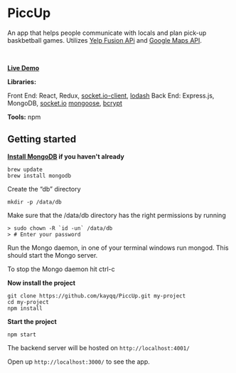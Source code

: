 # PiccUp

An app that helps people communicate with locals and plan pick-up baskbetball games. Utilizes [Yelp Fusion APi](https://www.yelp.com/fusion) and [Google Maps API](https://cloud.google.com/maps-platform/).

<br>

**[Live Demo](http://piccup-client.s3-website-us-west-1.amazonaws.com)**

**Libraries:**

Front End: React, Redux, [socket.io-client](https://github.com/socketio/socket.io-client), [lodash](https://github.com/lodash/lodash)
Back End: Express.js, MongoDB, [socket.io](https://github.com/socketio/socket.io)
[mongoose](https://github.com/Automattic/mongoose), [bcrypt](https://www.npmjs.com/package/bcrypt-nodejs)

**Tools:** npm

## Getting started

**[Install MongoDB](https://treehouse.github.io/installation-guides/mac/mongo-mac.html) if you haven't already**

```
brew update
brew install mongodb
```

Create the “db” directory

```
mkdir -p /data/db
```

Make sure that the /data/db directory has the right permissions by running

```
> sudo chown -R `id -un` /data/db
> # Enter your password
```

Run the Mongo daemon, in one of your terminal windows run mongod. This should start the Mongo server.

To stop the Mongo daemon hit ctrl-c

**Now install the project**

```
git clone https://github.com/kayqq/PiccUp.git my-project
cd my-project
npm install
```

**Start the project**

```
npm start
```

The backend server will be hosted on `http://localhost:4001/`

Open up `http://localhost:3000/` to see the app.
